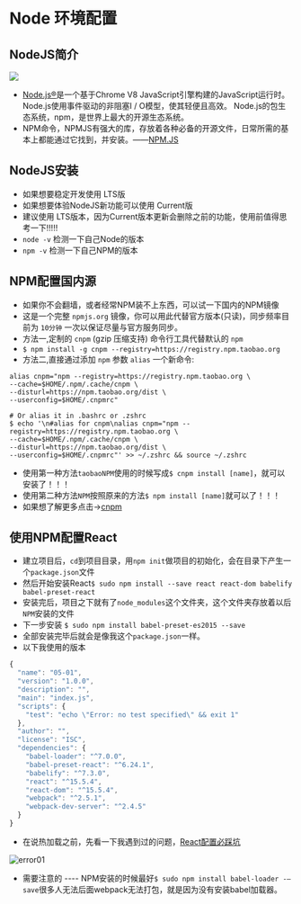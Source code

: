 # Node 环境配置

## NodeJS简介

![](https://timgsa.baidu.com/timg?image&quality=80&size=b9999_10000&sec=1513001497136&di=14517a52b5d34a4015325b77af8be688&imgtype=0&src=http%3A%2F%2Fstatic.open-open.com%2Fnews%2FuploadImg%2F20140123%2F20140123090127_450.png)

* [Node.js®](https://nodejs.org/en/)是一个基于Chrome V8 JavaScript引擎构建的JavaScript运行时。 Node.js使用事件驱动的非阻塞I / O模型，使其轻便且高效。 Node.js的包生态系统，npm，是世界上最大的开源生态系统。
* NPM命令，NPMJS有强大的库，存放着各种必备的开源文件，日常所需的基本上都能通过它找到，并安装。——[NPM.JS](https://www.npmjs.com)

## NodeJS安装

* 如果想要稳定开发使用 LTS版
* 如果想要体验NodeJS新功能可以使用 Current版
* 建议使用 LTS版本，因为Current版本更新会删除之前的功能，使用前值得思考一下!!!!!
* `node -v` 检测一下自己Node的版本
* `npm -v`  检测一下自己NPM的版本

## NPM配置国内源

* 如果你不会翻墙，或者经常NPM装不上东西，可以试一下国内的NPM镜像
* 这是一个完整 `npmjs.org` 镜像，你可以用此代替官方版本\(只读\)，同步频率目前为 `10分钟` 一次以保证尽量与官方服务同步。
* 方法一,定制的 `cnpm` \(gzip 压缩支持\) 命令行工具代替默认的 `npm`
* `$ npm install -g cnpm --registry=https://registry.npm.taobao.org`
* 方法二,直接通过添加 `npm` 参数 `alias` 一个新命令:

```text
alias cnpm="npm --registry=https://registry.npm.taobao.org \
--cache=$HOME/.npm/.cache/cnpm \
--disturl=https://npm.taobao.org/dist \
--userconfig=$HOME/.cnpmrc"

# Or alias it in .bashrc or .zshrc
$ echo '\n#alias for cnpm\nalias cnpm="npm --registry=https://registry.npm.taobao.org \
--cache=$HOME/.npm/.cache/cnpm \
--disturl=https://npm.taobao.org/dist \
--userconfig=$HOME/.cnpmrc"' >> ~/.zshrc && source ~/.zshrc
```

* 使用第一种方法`taobaoNPM`使用的时候写成`$ cnpm install [name]`，就可以安装了！！！
* 使用第二种方法`NPM`按照原来的方法`$ npm install [name]`就可以了！！！
* 如果想了解更多点击-&gt;[cnpm](http://blog.parryqiu.com/2016/08/18/ionic_installation)

## 使用NPM配置React

* 建立项目后，`cd`到项目目录，用`npm init`做项目的初始化，会在目录下产生一个`package.json`文件
* 然后开始安装React`$ sudo npm install --save react react-dom babelify babel-preset-react`
* 安装完后，项目之下就有了`node_modules`这个文件夹，这个文件夹存放着以后`NPM`安装的文件
* 下一步安装 `$ sudo npm install babel-preset-es2015 --save`
* 全部安装完毕后就会是像我这个`package.json`一样。
* 以下我使用的版本

```javascript
{
  "name": "05-01",
  "version": "1.0.0",
  "description": "",
  "main": "index.js",
  "scripts": {
    "test": "echo \"Error: no test specified\" && exit 1"
  },
  "author": "",
  "license": "ISC",
  "dependencies": {
    "babel-loader": "^7.0.0",
    "babel-preset-react": "^6.24.1",
    "babelify": "^7.3.0",
    "react": "^15.5.4",
    "react-dom": "^15.5.4",
    "webpack": "^2.5.1",
    "webpack-dev-server": "^2.4.5"
  }
}
```

* 在说热加载之前，先看一下我遇到过的问题，[React配置必踩坑](http://www.kejiganhuo.tech/?p=374)

![error01](http://www.kejiganhuo.tech/wp-content/uploads/2017/06/error01-e1496323125786.png)

* 需要注意的 ---- NPM安装的时候最好`$ sudo npm install babel-loader -–save`很多人无法后面webpack无法打包，就是因为没有安装babel加载器。

